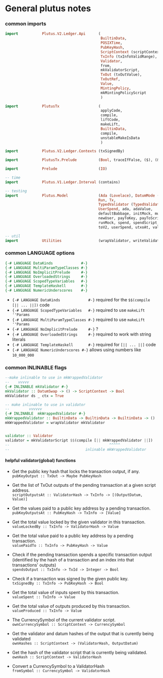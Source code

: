 # General plutus notes

### common imports 
```haskell
import           Plutus.V2.Ledger.Api      (
                                            BuiltinData, 
                                            POSIXTime, 
                                            PubKeyHash,
                                            ScriptContext (scriptContextTxInfo),
                                            TxInfo (txInfoValidRange),
                                            Validator, 
                                            from, 
                                            mkValidatorScript, 
                                            TxOut (txOutValue),
                                            TxOutRef, 
                                            Value,
                                            MintingPolicy,
                                            mkMintingPolicyScript
                                            )

import           PlutusTx                  (
                                            applyCode, 
                                            compile, 
                                            liftCode,
                                            makeLift, 
                                            BuiltinData, 
                                            compile, 
                                            unstableMakeIsData
                                            )

import           Plutus.V2.Ledger.Contexts (txSignedBy)

import           PlutusTx.Prelude          (Bool, traceIfFalse, ($), (&&), (.))

import           Prelude                   (IO)

-- time
import           Plutus.V1.Ledger.Interval (contains)

-- testing
import           Plutus.Model              (Ada (Lovelace), DatumMode (HashDatum),
                                           Run, Tx,
                                           TypedValidator (TypedValidator),
                                           UserSpend, ada, adaValue,
                                           defaultBabbage, initMock, mustFail,
                                           newUser, payToKey, payToScript,
                                           runMock, spend, spendScript, submitTx,
                                           toV2, userSpend, utxoAt, valueAt, waitUntil, currentTimeRad, validateIn)

-- util
import           Utilities                 (wrapValidator, writeValidatorToFile) -- local file
```

### common LANGUAGE options
```haskell
{-# LANGUAGE DataKinds             #-}
{-# LANGUAGE MultiParamTypeClasses #-}
{-# LANGUAGE NoImplicitPrelude     #-}
{-# LANGUAGE OverloadedStrings     #-}
{-# LANGUAGE ScopedTypeVariables   #-}
{-# LANGUAGE TemplateHaskell       #-}
{-# LANGUAGE NumericUnderscores    #-}
```

- `{-# LANGUAGE DataKinds             #-}` required for the `$$(compile [|| ... ||])` code 
- `{-# LANGUAGE ScopedTypeVariables   #-}` required to use `makeLift ''Params`
- `{-# LANGUAGE MultiParamTypeClasses #-}` required to use `makeLift ''Params`
- `{-# LANGUAGE NoImplicitPrelude     #-}` ?
- `{-# LANGUAGE OverloadedStrings     #-}` required to work with string literals
- `{-# LANGUAGE TemplateHaskell       #-}` required for `[|| ... ||]` code
- `{-# LANGUAGE NumericUnderscores #-}` allows using numbers like `10_000_000`

### common INLINABLE flags

```haskell
--make inlinable to use in mkWrappedValidator
--    vvvvv
{-# INLINABLE mkValidator #-}
mkValidator :: DatumSwap -> () -> ScriptContext -> Bool
mkValidator ds _ ctx = True

-- make inlinable to use in validator
--         vvvvvv
{-# INLINABLE  mkWrappedValidator #-}
mkWrappedValidator :: BuiltinData -> BuiltinData -> BuiltinData -> ()
mkWrappedValidator = wrapValidator mkValidator


validator :: Validator
validator = mkValidatorScript $$(compile [|| mkWrappedValidator ||])
--                                              ^^^^^
--                                   inlinable mkWrappedValidator
```

#### helpful validator(global) functions


- Get the public key hash that locks the transaction output, if any.  
`pubKeyOutput :: TxOut -> Maybe PubKeyHash`

- Get the list of TxOut outputs of the pending transaction at a given script address.  
`scriptOutputsAt :: ValidatorHash -> TxInfo -> [(OutputDatum, Value)]`

- Get the values paid to a public key address by a pending transaction.  
`pubKeyOutputsAt :: PubKeyHash -> TxInfo -> [Value]`

- Get the total value locked by the given validator in this transaction.  
`valueLockedBy :: TxInfo -> ValidatorHash -> Value`

- Get the total value paid to a public key address by a pending transaction.  
`valuePaidTo :: TxInfo -> PubKeyHash -> Value`

- Check if the pending transaction spends a specific transaction output (identified by the hash of a transaction and an index into that transactions' outputs)  
`spendsOutput :: TxInfo -> TxId -> Integer -> Bool`

- Check if a transaction was signed by the given public key.  
`txSignedBy :: TxInfo -> PubKeyHash -> Bool`

- Get the total value of inputs spent by this transaction.  
`valueSpent :: TxInfo -> Value` 

- Get the total value of outputs produced by this transaction.  
`valueProduced :: TxInfo -> Value`

- The CurrencySymbol of the current validator script.  
`ownCurrencySymbol :: ScriptContext -> CurrencySymbol`

- Get the validator and datum hashes of the output that is curently being validated  
`ownHashes :: ScriptContext -> (ValidatorHash, OutputDatum)`

- Get the hash of the validator script that is currently being validated.  
`ownHash :: ScriptContext -> ValidatorHash`

- Convert a CurrencySymbol to a ValidatorHash  
`fromSymbol :: CurrencySymbol -> ValidatorHash`

